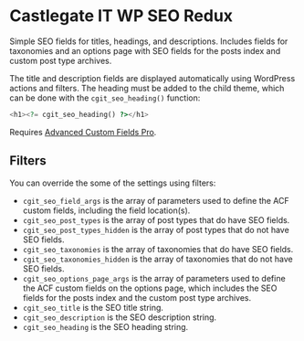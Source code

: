 # Castlegate IT WP SEO Redux #

Simple SEO fields for titles, headings, and descriptions. Includes fields for taxonomies and an options page with SEO fields for the posts index and custom post type archives.

The title and description fields are displayed automatically using WordPress actions and filters. The heading must be added to the child theme, which can be done with the `cgit_seo_heading()` function:

~~~ php
<h1><?= cgit_seo_heading() ?></h1>
~~~

Requires [Advanced Custom Fields Pro](https://www.advancedcustomfields.com/pro/).

## Filters ##

You can override the some of the settings using filters:

*   `cgit_seo_field_args` is the array of parameters used to define the ACF custom fields, including the field location(s).
*   `cgit_seo_post_types` is the array of post types that do have SEO fields.
*   `cgit_seo_post_types_hidden` is the array of post types that do not have SEO fields.
*   `cgit_seo_taxonomies` is the array of taxonomies that do have SEO fields.
*   `cgit_seo_taxonomies_hidden` is the array of taxonomies that do not have SEO fields.
*   `cgit_seo_options_page_args` is the array of parameters used to define the ACF custom fields on the options page, which includes the SEO fields for the posts index and the custom post type archives.
*   `cgit_seo_title` is the SEO title string.
*   `cgit_seo_description` is the SEO description string.
*   `cgit_seo_heading` is the SEO heading string.
